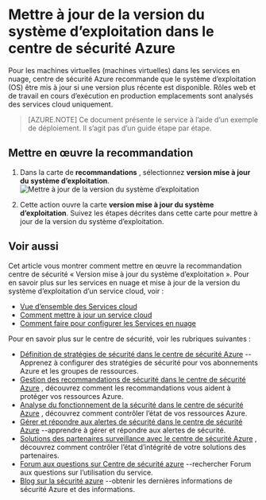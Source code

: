 <properties
   pageTitle="Version mise à jour du système d’exploitation dans le centre de sécurité Azure | Microsoft Azure"
   description="Cet article vous explique comment mettre en œuvre la recommandation centre de sécurité Azure **version mise à jour du système d’exploitation**."
   services="security-center"
   documentationCenter="na"
   authors="TerryLanfear"
   manager="MBaldwin"
   editor=""/>

<tags
   ms.service="security-center"
   ms.devlang="na"
   ms.topic="article"
   ms.tgt_pltfrm="na"
   ms.workload="na"
   ms.date="07/29/2016"
   ms.author="terrylan"/>

# <a name="update-os-version-in-azure-security-center"></a>Mettre à jour de la version du système d’exploitation dans le centre de sécurité Azure

Pour les machines virtuelles (machines virtuelles) dans les services en nuage, centre de sécurité Azure recommande que le système d’exploitation (OS) être mis à jour si une version plus récente est disponible.  Rôles web et de travail en cours d’exécution en production emplacements sont analysés des services cloud uniquement.

> [AZURE.NOTE] Ce document présente le service à l’aide d’un exemple de déploiement.  Il s’agit pas d’un guide étape par étape.

## <a name="implement-the-recommendation"></a>Mettre en œuvre la recommandation

1. Dans la carte de **recommandations** , sélectionnez **version mise à jour du système d’exploitation**.
![Mettre à jour de la version du système d’exploitation][1]

2. Cette action ouvre la carte **version mise à jour du système d’exploitation**. Suivez les étapes décrites dans cette carte pour mettre à jour de la version du système d’exploitation.

## <a name="see-also"></a>Voir aussi

Cet article vous montrer comment mettre en œuvre la recommandation centre de sécurité « Version mise à jour du système d’exploitation ». Pour en savoir plus sur les services en nuage et mise à jour de la version du système d’exploitation d’un service cloud, voir :

- [Vue d’ensemble des Services cloud](../cloud-services/cloud-services-choose-me.md)
- [Comment mettre à jour un service cloud](../cloud-services/cloud-services-update-azure-service.md)
- [Comment faire pour configurer les Services en nuage](../cloud-services/cloud-services-how-to-configure-portal.md)

Pour en savoir plus sur le centre de sécurité, voir les rubriques suivantes :

- [Définition de stratégies de sécurité dans le centre de sécurité Azure](security-center-policies.md) --Apprenez à configurer des stratégies de sécurité pour vos abonnements Azure et les groupes de ressources.
- [Gestion des recommandations de sécurité dans le centre de sécurité Azure](security-center-recommendations.md) , découvrez comment les recommandations vous aident à protéger vos ressources Azure.
- [Analyse du fonctionnement de la sécurité dans le centre de sécurité Azure](security-center-monitoring.md) , découvrez comment contrôler l’état de vos ressources Azure.
- [Gérer et répondre aux alertes de sécurité dans le centre de sécurité Azure](security-center-managing-and-responding-alerts.md) --apprendre à gérer et répondre aux alertes de sécurité.
- [Solutions des partenaires surveillance avec le centre de sécurité Azure](security-center-partner-solutions.md) , découvrez comment contrôler l’état d’intégrité de votre solutions des partenaires.
- [Forum aux questions sur Centre de sécurité azure](security-center-faq.md) --rechercher Forum aux questions sur l’utilisation du service.
- [Blog sur la sécurité azure](http://blogs.msdn.com/b/azuresecurity/) --obtenir les dernières informations de sécurité Azure et des informations.

<!--Image references-->
[1]: ./media/security-center-update-os-version/update-os-version.png
